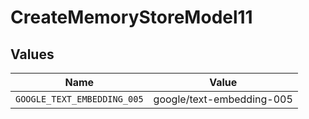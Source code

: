 # CreateMemoryStoreModel11


## Values

| Name                        | Value                       |
| --------------------------- | --------------------------- |
| `GOOGLE_TEXT_EMBEDDING_005` | google/text-embedding-005   |